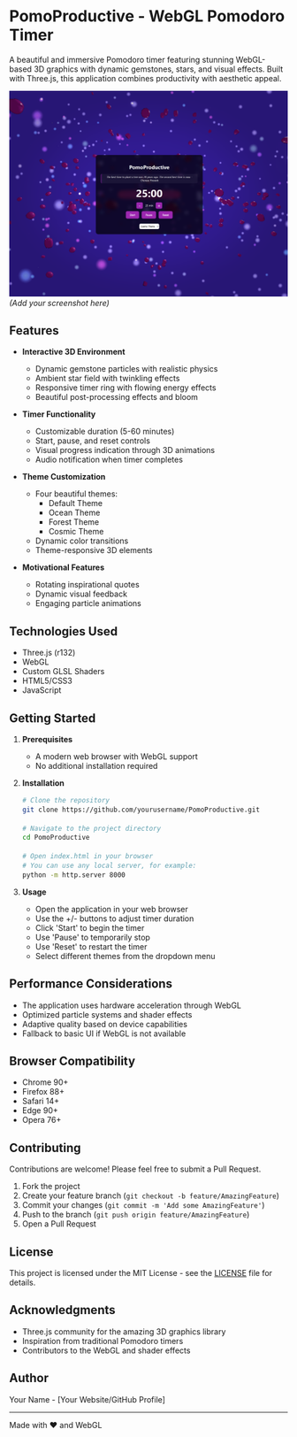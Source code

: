 # PomoProductive - WebGL Pomodoro Timer

A beautiful and immersive Pomodoro timer featuring stunning WebGL-based 3D graphics with dynamic gemstones, stars, and visual effects. Built with Three.js, this application combines productivity with aesthetic appeal.

![PomoProductive Screenshot](Capture.PNG) *(Add your screenshot here)*

## Features

- **Interactive 3D Environment**
  - Dynamic gemstone particles with realistic physics
  - Ambient star field with twinkling effects
  - Responsive timer ring with flowing energy effects
  - Beautiful post-processing effects and bloom

- **Timer Functionality**
  - Customizable duration (5-60 minutes)
  - Start, pause, and reset controls
  - Visual progress indication through 3D animations
  - Audio notification when timer completes

- **Theme Customization**
  - Four beautiful themes:
    - Default Theme
    - Ocean Theme
    - Forest Theme
    - Cosmic Theme
  - Dynamic color transitions
  - Theme-responsive 3D elements

- **Motivational Features**
  - Rotating inspirational quotes
  - Dynamic visual feedback
  - Engaging particle animations

## Technologies Used

- Three.js (r132)
- WebGL
- Custom GLSL Shaders
- HTML5/CSS3
- JavaScript

## Getting Started

1. **Prerequisites**
   - A modern web browser with WebGL support
   - No additional installation required

2. **Installation**
   ```bash
   # Clone the repository
   git clone https://github.com/yourusername/PomoProductive.git

   # Navigate to the project directory
   cd PomoProductive

   # Open index.html in your browser
   # You can use any local server, for example:
   python -m http.server 8000
   ```

3. **Usage**
   - Open the application in your web browser
   - Use the +/- buttons to adjust timer duration
   - Click 'Start' to begin the timer
   - Use 'Pause' to temporarily stop
   - Use 'Reset' to restart the timer
   - Select different themes from the dropdown menu

## Performance Considerations

- The application uses hardware acceleration through WebGL
- Optimized particle systems and shader effects
- Adaptive quality based on device capabilities
- Fallback to basic UI if WebGL is not available

## Browser Compatibility

- Chrome 90+
- Firefox 88+
- Safari 14+
- Edge 90+
- Opera 76+

## Contributing

Contributions are welcome! Please feel free to submit a Pull Request.

1. Fork the project
2. Create your feature branch (`git checkout -b feature/AmazingFeature`)
3. Commit your changes (`git commit -m 'Add some AmazingFeature'`)
4. Push to the branch (`git push origin feature/AmazingFeature`)
5. Open a Pull Request

## License

This project is licensed under the MIT License - see the [LICENSE](LICENSE) file for details.

## Acknowledgments

- Three.js community for the amazing 3D graphics library
- Inspiration from traditional Pomodoro timers
- Contributors to the WebGL and shader effects

## Author

Your Name - [Your Website/GitHub Profile]

---

Made with ❤️ and WebGL
